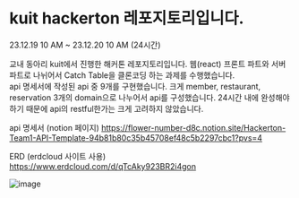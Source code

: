  # kuit hackerton 레포지토리입니다.

23.12.19 10 AM ~ 23.12.20 10 AM (24시간)

교내 동아리 kuit에서 진행한 해커톤 레포지토리입니다. 웹(react) 프론트 파트와 서버 파트로 나뉘어서 Catch Table을 클론코딩 하는 과제를 수행했습니다. 
</br>
api 명세서에 작성된 api 중 9개를 구현했습니다. 크게 member, restaurant, reservation 3개의 domain으로 나누어서 api를 구성했습니다.
24시간 내에 완성해야 하기 때문에 api의 restful한가는 크게 고려하지 않았습니다. 

api 명세서 (notion 페이지)
https://flower-number-d8c.notion.site/Hackerton-Team1-API-Template-94b81b80c35b45708ef48c5b2297cbc1?pvs=4

ERD (erdcloud 사이트 사용)
https://www.erdcloud.com/d/qTcAky923BR2i4gon

![image](https://github.com/KUIT-2/Hackathon_Team1-Server/assets/71692903/86c455ab-6fd5-4a46-a0ab-0bb7c35075b3)